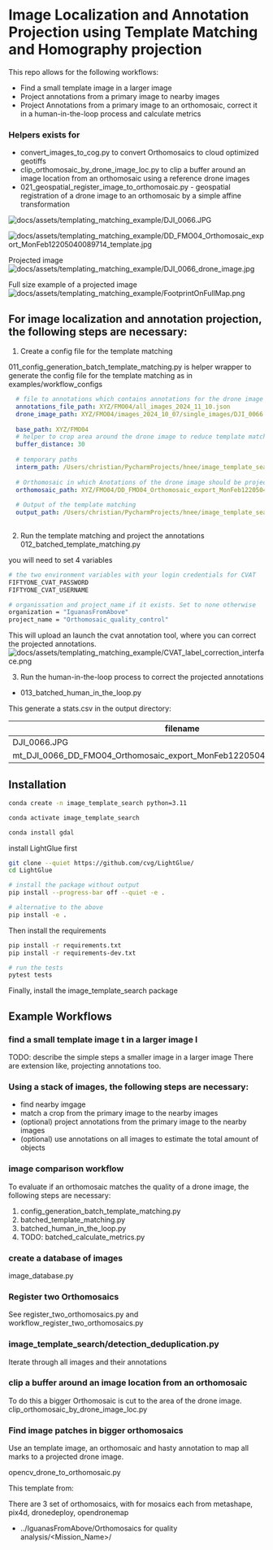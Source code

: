 # Image Localization and Annotation Projection using Template Matching and Homography projection
This repo allows for the following workflows:

- Find a small template image in a larger image
- Project annotations from a primary image to nearby images
- Project Annotations from a primary image to an orthomosaic, correct it in a human-in-the-loop process and calculate metrics

### Helpers exists for 

- convert_images_to_cog.py to convert Orthomosaics to cloud optimized geotiffs
- clip_orthomosaic_by_drone_image_loc.py to clip a buffer around an image location from an orthomosaic using a reference drone images
- 021_geospatial_register_image_to_orthomosaic.py - geospatial registration of a drone image to an orthomosaic by a simple affine transformation

![docs/assets/templating_matching_example/DJI_0066.JPG](docs/assets/templating_matching_example/DJI_0066.JPG)

![docs/assets/templating_matching_example/DD_FMO04_Orthomosaic_export_MonFeb12205040089714_template.jpg](docs/assets/templating_matching_example/DD_FMO04_Orthomosaic_export_MonFeb12205040089714_template.jpg)

Projected image 
![docs/assets/templating_matching_example/DJI_0066_drone_image.jpg](docs/assets/templating_matching_example/DJI_0066_drone_image.jpg)

Full size example of a projected image
![docs/assets/templating_matching_example/FootprintOnFullMap.png](docs/assets/templating_matching_example/FootprintOnFullMap.png)

## For image localization and annotation projection, the following steps are necessary:
1. Create a config file for the template matching

011_config_generation_batch_template_matching.py is helper wrapper to generate the config file for the template matching as in examples/workflow_configs

```yaml
  # file to annotations which contains annotations for the drone image at <drone_image_path> in hasty.ai 1.1. format
  annotations_file_path: XYZ/FMO04/all_images_2024_11_10.json
  drone_image_path: XYZ/FMO04/images_2024_10_07/single_images/DJI_0066.JPG
  
  base_path: XYZ/FMO04
  # helper to crop area around the drone image to reduce template matching time
  buffer_distance: 30
  
  # temporary paths 
  interm_path: /Users/christian/PycharmProjects/hnee/image_template_search/data
  
  # Orthomosaic in which Anotations of the drone image should be projected
  orthomosaic_path: XYZ/FMO04/DD_FMO04_Orthomosaic_export_MonFeb12205040089714.tif
  
  # Output of the template matching
  output_path: /Users/christian/PycharmProjects/hnee/image_template_search/data/output/FMO04/DD_FMO04_Orthomosaic_export_MonFeb12205040089714
  
```
   
2. Run the template matching and project the annotations
012_batched_template_matching.py

you will need to set 4 variables 

```bash
# the two environment variables with your login credentials for CVAT
FIFTYONE_CVAT_PASSWORD
FIFTYONE_CVAT_USERNAME

# organissation and project_name if it exists. Set to none otherwise
organization = "IguanasFromAbove"
project_name = "Orthomosaic_quality_control"
```
This will upload an launch the cvat annotation tool, where you can correct the projected annotations.
![docs/assets/templating_matching_example/CVAT_label_correction_interface.png](docs/assets/templating_matching_example/CVAT_label_correction_interface.png)

   
3. Run the human-in-the-loop process to correct the projected annotations
- 013_batched_human_in_the_loop.py

This generate a stats.csv in the output directory:

| filename | updated_labels | new_labels | unchanged_labels | after_correction | before_correction |
|----------|----------------|------------|------------------|------------------|-------------------|
| DJI_0066.JPG | 3 | 9 | 2 | 14 | 5 |
| mt_DJI_0066_DD_FMO04_Orthomosaic_export_MonFeb12205040089714_cropped.jpg | 0 | 0 | 5 | 5 | 5 |

## Installation
```bash
conda create -n image_template_search python=3.11

conda activate image_template_search

conda install gdal
```
install LightGlue first

```bash
git clone --quiet https://github.com/cvg/LightGlue/
cd LightGlue

# install the package without output
pip install --progress-bar off --quiet -e .

# alternative to the above
pip install -e .
```

Then install the requirements
```bash
pip install -r requirements.txt
pip install -r requirements-dev.txt

# run the tests
pytest tests
```

Finally, install the image_template_search package


## Example Workflows


### find a small template image t in a larger image l
TODO: describe the simple steps a smaller image in a larger image
There are extension like, projecting annotations too.

### Using a stack of images, the following steps are necessary:
- find nearby imgage
- match a crop from the primary image to the nearby images
- (optional) project annotations from the primary image to the nearby images
- (optional) use annotations on all images to estimate the total amount of objects

### image comparison workflow
To evaluate if an orthomosaic matches the quality of a drone image, the following steps are necessary:
1. config_generation_batch_template_matching.py
2. batched_template_matching.py
3. batched_human_in_the_loop.py
4. TODO: batched_calculate_metrics.py

### create a database of images
image_database.py

### Register two Orthomosaics
See register_two_orthomosaics.py
and workflow_register_two_orthomosaics.py


### image_template_search/detection_deduplication.py
Iterate through all images and their annotations

### clip a buffer around an image location from an orthomosaic
To do this a bigger Orthomosaic is cut to the area of the drone image.
clip_orthomosaic_by_drone_image_loc.py

### Find image patches in bigger orthomosaics
Use an template image, an orthomosaic and hasty annotation to map all marks to a projected drone image.

opencv_drone_to_orthomosaic.py


This template from: 

There are 3 set of orthomosaics, with for mosaics each from metashape, pix4d, dronedeploy, opendronemap
- ../IguanasFromAbove/Orthomosaics for quality analysis/<Mission_Name>/
